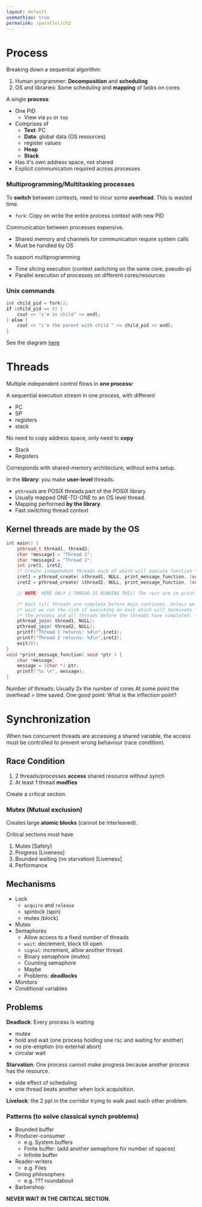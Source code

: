 ```yaml
---
layout: default
usemathjax: true
permalink: /parallel/ch2
---
```


# Process

Breaking down a sequential algorithm:

1. Human programmer: **Decomposition** and **scheduling**
2. OS and libraries: Some scheduling and **mapping** of tasks on cores

A single **process**:
- One PID
  - View via `ps` or `top`
- Comprises of
  - **Text**: PC
  - **Data**: global data (OS resources)
  - register values
  - **Heap**
  - **Stack**
- Has it's own address space, not shared
- Explicit communication required across processes

### Multiprogramming/Multitasking processes

To **switch** between contexts, need to incur some **overhead**.
This is wasted time.
- `fork`: Copy on write the entire process context with new PID

Communication between processes expensive.
- Shared memory and channels for communication require system calls
- Must be handled by OS

To support multiprogramming
- Time slicing execution (context switching on the same core, pseudo-p)
- Parallel execution of processes on different cores/resources

### Unix commands

```cpp
int child_pid = fork();
if (child_pid == 0) {
    cout << "i'm in child" << endl; 
} else {
    cout << "i'm the parent with child " << child_pid << endl;
}
```

See the diagram [here](/notes-blog/os/ch2#process-state-model)

# Threads

Multiple independent control flows in **one process**r

A sequential execution stream in one process, with different
- PC
- SP
- registers
- stack

No need to copy address space, only need to **copy**
- Stack
- Registers

Corresponds with shared-memory architecture, without extra setup.

In the **library**: you make **user-level** threads.
- `pthread`s are POSIX threads part of the POSIX library
- Usually mapped ONE-TO-ONE to an OS level thread.
- Mapping performed **by the library**.
- Fast switching thread context

**Kernel** threads are made by the OS
- 

```cpp
int main() {
    pthread_t thread1, thread2;
    char *message1 = "Thread 1";
    char *message2 = "Thread 2";
    int iret1, iret2;
    /* Create independent threads each of which will execute function */
    iret1 = pthread_create( &thread1, NULL, print_message_function, (void*) message1);
    iret2 = pthread_create( &thread2, NULL, print_message_function, (void*) message2);

    // NOTE: HERE ONLY 1 THREAD IS RUNNING THIS! The rest are in print_msg_fn

    /* Wait till threads are complete before main continues. Unless we */
    /* wait we run the risk of executing an exit which will terminate */
    /* the process and all threads before the threads have completed. */
    pthread_join( thread1, NULL);
    pthread_join( thread2, NULL);
    printf("Thread 1 returns: %d\n",iret1);
    printf("Thread 2 returns: %d\n",iret2);
    exit(0);
}
void *print_message_function( void *ptr ) {
    char *message;
    message = (char *) ptr;
    printf("%s \n", message);
}
```

Number of threads: Usually 2x the number of cores
At some point the overhead > time saved.
One good point: What is the inflection point?

# Synchronization

When two concurrent threads are accessing a shared variable, 
the access must be controlled to prevent wrong behaviour 
(race condition).

## Race Condition
1. 2 threads/processes **access** shared resource  without synch
2. At least 1 thread **modfies**

Create a critical section.

### Mutex (Mutual exclusion)
Creates large **atomic blocks** (cannot be interleaved).

Critical sections must have

1. Mutex [Safety]
2. Progress [Liveness]
3. Bounded waiting (no starvation) [Liveness]
4. Performance

## Mechanisms
- Lock
  - `acquire` and `release`
  - spinlock (spin)
  - mutex (block)
- Mutex
- Semaphores
  - Allow access to a fixed number of threads
  - `wait`: decrement, block till open
  - `signal`: increment, allow another thread.
  - Binary semaphore (mutex)
  - Counting semaphore
  - Maybe
  - Problems: **deadlocks**
- Monitors
- Conditional variables

## Problems

**Deadlock**: Every process is waiting
- mutex
- hold and wait (one process  holding one rsc and waiting for another)
- no pre-emption (no external abort)
- circular wait

**Starvation**: One process cannot make progress because another process has the resource.
- side effect of scheduling
- one thread beats another when lock acquisition.

**Livelock**: the 2 ppl in the corridor trying to walk past each other problem.

### Patterns (to solve classical synch problems)
- Bounded buffer
- Producer-consumer
  - e.g. System buffers
  - Finite buffer: (add another semaphore for number of spaces)
  - Infinite buffer
- Reader-writers
  - e.g. Files
- Dining philosophers
  - e.g. ??? roundabout
- Barbershop

**NEVER WAIT IN THE CRITICAL SECTION**.